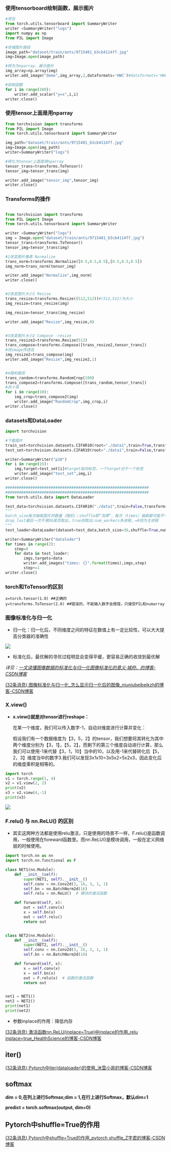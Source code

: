 ### 使用tensorboard绘制函数，展示图片

~~~python
#导包
from torch.utils.tensorboard import SummaryWriter
writer =SummaryWriter("logs")
import numpy as np
from PIL import Image

#存储图片路径
image_path="dataset/train/ants/9715481_b3cb4114ff.jpg"
img=Image.open(image_path)

#转为为nparray，展示图片
img_array=np.array(img)
writer.add_image("demo",img_array,2,dataformats='HWC')#dataformats='HWC'指定每一维的含义

#绘制函数
for i in range(100):
    writer.add_scalar("y=x",i,i)
writer.close()
~~~



### 使用tensor上面是用nparray


~~~python
from torchvision import transforms
from PIL import Image
from torch.utils.tensorboard import SummaryWriter

img_path="dataset/train/ants/9715481_b3cb4114ff.jpg"
img=Image.open(img_path)
writer=SummaryWriter("logs")

#转化为tensor上面是用nparray
tensor_trans=transforms.ToTensor()
tensor_img=tensor_trans(img)

writer.add_image("tensor_img",tensor_img)
writer.close()
~~~



### Transforms的操作

~~~python

from torchvision import transforms
from PIL import Image
from torch.utils.tensorboard import SummaryWriter

writer =SummaryWriter("logs")
img = Image.open("dataset/train/ants/9715481_b3cb4114ff.jpg")
tensor_trans=transforms.ToTensor()
tensor_img=tensor_trans(img)

#1改变图片像素 Normalize
trans_norm=transforms.Normalize([0.5,0.5,0.5],[0.5,0.5,0.5])
img_norm=trans_norm(tensor_img)

writer.add_image("Normalize",img_norm)
writer.close()


#2改变图片大小1 Resize
trans_resize=transforms.Resize((512,512))#(512,512)为大小
img_resize=trans_resize(img)

img_resize=tensor_trans(img_resize)

writer.add_image("Resize",img_resize,0)


#3改变图片大小2 Compose -resize
trans_resize2=transforms.Resize(512)
trans_compose=transforms.Compose([trans_resize2,tensor_trans])
#将image传进去
img_resize2=trans_compose(img)
writer.add_image("Resize",img_resize2,1)


#4随机裁剪
trans_random=transforms.RandomCrop(100)
trans_compose2=transforms.Compose([trans_random,tensor_trans])
#共十张
for i in range(10):
    img_crop=trans_compose2(img)
    writer.add_image("RandomCrop",img_crop,i)
writer.close()


~~~



### datasets和DataLoader


~~~python
import torchvision

#下载图片
train_set=torchvision.datasets.CIFAR10(root="./data1",train=True,transform=torchvision.transforms.ToTensor(),download=True)
test_set=torchvision.datasets.CIFAR10(root="./data1",train=False,transform=torchvision.transforms.ToTensor(),download=True)

writer=SummaryWriter("p10")
for i in range(15):
    img,target=test_set[i]#target指向标签，一个target对于一个标签
    writer.add_image("test_set",img,i)
writer.close()

###############################################################
###############################################################
from torch.utils.data import DataLoader

test_data=torchvision.datasets.CIFAR10("./data1",train=False,transform=torchvision.transforms.ToTensor())
"""
batch_size每次抽取图片的数量（随机）；shuffle即”洗牌“，每次（times）抽取都可能不一样；
drop_last最后一次不满36是否取出，true则取出;num_workers多进程，=0则为主进程
"""
test_loader=DataLoader(dataset=test_data,batch_size=36,shuffle=True,num_workers=0,drop_last=True)

writer=SummaryWriter("dataloder")
for times in range(2):
    step=0
    for data in test_loader:
        imgs,targets=data
        writer.add_images("times: {}".format(times),imgs,step)
        step+=1
writer.close()

~~~



### torch和ToTensor的区别

~~~
x=torch.tensor(1.0) ##正确的
y=transforms.ToTensor(2.0) ##错误的，不能输入数字会报错，只接受PIL和numarray
~~~



### 图像标准化与归一化

+ 归一化：归一化后，不同维度之间的特征在数值上有一定比较性，可以大大提高分类器的准确性

![](https://shangxueweilong.oss-cn-guangzhou.aliyuncs.com/20230713153643.png)

+ 标准化后，最优解的寻优过程明显会变得平缓，更容易正确的收敛到最优解

*详见：[一文读懂图像数据的标准化与归一化图像标准化的意义·城府、的博客-CSDN博客](https://blog.csdn.net/qq_45704645/article/details/111089328)*

[(32条消息) 图像标准化与归一化_怎么显示归一化后的图像_niuniubeibeikzh的博客-CSDN博客](https://blog.csdn.net/niuniubeibeikzh/article/details/105286867?utm_medium=distribute.pc_relevant.none-task-blog-2~default~baidujs_baidulandingword~default-0-105286867-blog-115267174.235^v38^pc_relevant_anti_vip&spm=1001.2101.3001.4242.1&utm_relevant_index=3)

### X.view()

+ **x.view()就是对tensor进行reshape：**

  在某一个维度，我们可以传入数字-1，自动对维度进行计算并变化：

  假设我们有一个数据维度为【3，5，2】的tensor，我们想要将其转化为其中两个维度分别为【3，1】，【5，2】，而剩下的第三个维度自动进行计算，那么我们可以使用-1来代替【3，1，10】当中的10，以及用-1来代替转化后【5，2，3】维度当中的数字3.我们可以发现3x1x10=3x5x2=5x2x3，因此变化后的维度乘积是相等的。

~~~python
import torch
v1 = torch.range(1, 4)
v2 = v1.view(2, 2)
print(v2)
v3 = v2.view(4,-1)
print(v3)
~~~

![](https://shangxueweilong.oss-cn-guangzhou.aliyuncs.com/20230713154109.png)





### F.relu() 与 nn.ReLU() 的区别

+ 其实这两种方法都是使用relu激活，只是使用的场景不一样，F.relu()是函数调用，一般使用在foreward函数里。而nn.ReLU()是模块调用，一般在定义网络层的时候使用。

~~~python
import torch.nn as nn
import torch.nn.functional as F

class NET1(nn.Module):
    def __init__(self):
        super(NET1, self).__init__()
        self.conv = nn.Conv2d(3, 16, 3, 1, 1)
        self.bn = nn.BatchNorm2d(16)
        self.relu = nn.ReLU()  # 模块的激活函数

    def forward(self, x):
        out = self.conv(x)
        x = self.bn(x)
        out = self.relu()
        return out


class NET2(nn.Module):
    def __init__(self):
        super(NET2, self).__init__()
        self.conv = nn.Conv2d(3, 16, 3, 1, 1)
        self.bn = nn.BatchNorm2d(16)

    def forward(self, x):
        x = self.conv(x)
        x = self.bn(x)
        out = F.relu(x)  # 函数的激活函数
        return out


net1 = NET1()
net2 = NET2()
print(net1)
print(net2)
~~~

+ 参数inplace的作用：降低内存

[(32条消息) 激活函数nn.ReLU(inplace=True)中inplace的作用_relu inplace=true_HealthScience的博客-CSDN博客](https://blog.csdn.net/weixin_43135178/article/details/115477790?ops_request_misc=%7B%22request%5Fid%22%3A%22168931939216800222873188%22%2C%22scm%22%3A%2220140713.130102334..%22%7D&request_id=168931939216800222873188&biz_id=0&utm_medium=distribute.pc_search_result.none-task-blog-2~all~sobaiduend~default-1-115477790-null-null.142^v88^insert_down1,239^v2^insert_chatgpt&utm_term=relu里面的inplace参数&spm=1018.2226.3001.4187)

## iter()

[(32条消息) Pytorch中iter(dataloader)的使用_沐雲小哥的博客-CSDN博客](https://blog.csdn.net/weixin_44533869/article/details/110856518)



## softmax

**dim = 0,在列上进行Softmax;dim = 1,在行上进行Softmax，默认dim=1**

**predict = torch.softmax(output, dim=0)**



## Pytorch中shuffle=True的作用

[(32条消息) Pytorch中shuffle=True的作用_pytorch shuffle_Z字君的博客-CSDN博客](https://blog.csdn.net/zzc_zhuyu/article/details/116659157?ops_request_misc=%7B%22request%5Fid%22%3A%22168933820316800182146004%22%2C%22scm%22%3A%2220140713.130102334..%22%7D&request_id=168933820316800182146004&biz_id=0&utm_medium=distribute.pc_search_result.none-task-blog-2~all~sobaiduend~default-2-116659157-null-null.142^v88^insert_down1,239^v2^insert_chatgpt&utm_term=shuffle%3Dtrue&spm=1018.2226.3001.4187)

